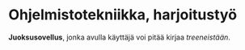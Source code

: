 # Ohjelmistotekniikka, harjoitustyö

**Juoksusovellus**, jonka avulla käyttäjä voi pitää kirjaa *treeneistään*.